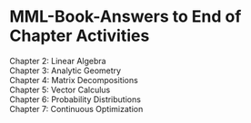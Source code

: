 # MML-Book-Answers to End of Chapter Activities

Chapter 2: Linear Algebra <br>
Chapter 3: Analytic Geometry <br>
Chapter 4: Matrix Decompositions <br>
Chapter 5: Vector Calculus <br>
Chapter 6: Probability Distributions<br>
Chapter 7: Continuous Optimization <br>


